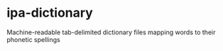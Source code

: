 # ipa-dictionary
Machine-readable tab-delimited dictionary files mapping words to their phonetic spellings
